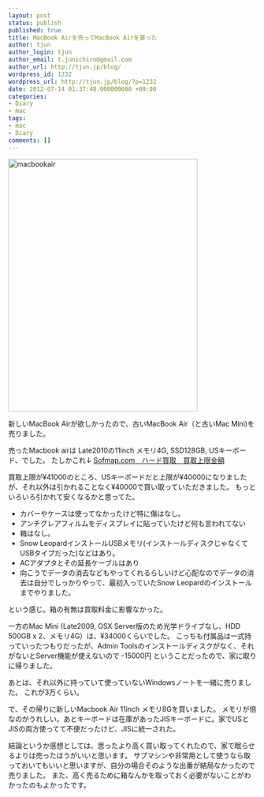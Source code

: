 ```yaml
---
layout: post
status: publish
published: true
title: MacBook Airを売ってMacBook Airを買った
author: tjun
author_login: tjun
author_email: t.junichiro@gmail.com
author_url: http://tjun.jp/blog/
wordpress_id: 1232
wordpress_url: http://tjun.jp/blog/?p=1232
date: 2012-07-14 01:37:48.000000000 +09:00
categories:
- Diary
- mac
tags:
- mac
- Diary
comments: []
---
```

<a href="http://tjun.jp/blog/2012/07/sell_and_get_macbookair/img_1354/" rel="attachment wp-att-1235"><img src="http://tjun.jp/blog/img/2012/07/IMG_1354.jpg" alt="macbookair" title="mba" width="384" height="512" class="aligncenter size-full wp-image-1235" /></a>

新しいMacBook Airが欲しかったので、古いMacBook Air（と古いMac Mini)を売りました。

売ったMacbook airは Late2010の11inch メモリ4G, SSD128GB, USキーボード、でした。
たしかこれ&darr;
<a href="http://www.sofmap.com/spkaitori/kaitori_detail/exec/_/tid=SPHD/-/sku=B00655938/-/pc=312094/-/">Sofmap.com　ハード買取　買取上限金額</a>

買取上限が&yen;41000のところ、USキーボードだと上限が&yen;40000になりましたが、それ以外は引かれることなく&yen;40000で買い取っていただきました。
もっといろいろ引かれて安くなるかと思ってた。
<ul>
	<li>カバーやケースは使ってなかったけど特に傷はなし。</li>
	<li>アンチグレアフィルムをディスプレイに貼っていたけど何も言われてない</li>
	<li>箱はなし。</li>
	<li>Snow LeopardインストールUSBメモリ(インストールディスクじゃなくてUSBタイプだった)などはあり。</li>
	<li>ACアダプタとその延長ケーブルはあり</li>
	<li>向こうでデータの消去などもやってくれるらしいけど心配なのでデータの消去は自分でしっかりやって、最初入っていたSnow Leopardのインストールまでやりました。</li>
</ul>

という感じ。箱の有無は買取料金に影響なかった。

一方のMac Mini (Late2009, OSX Server版のため光学ドライブなし、HDD 500GB x 2、メモリ4G）は、&yen;34000くらいでした。
こっちも付属品は一式持っていったつもりだったが、Admin Toolsのインストールディスクがなく、それがないとServer機能が使えないので -15000円 ということだったので、家に取りに帰りました。

あとは、それ以外に持っていて使っていないWindowsノートを一緒に売りました。
これが3万くらい。


で、その帰りに新しいMacbook Air 11inch メモリ8Gを買いました。
メモリが倍なのがうれしい。あとキーボードは在庫があったJISキーボードに。家でUSとJISの両方使ってて不便だったけど、JISに統一された。


結論というか感想としては、思ったより高く買い取ってくれたので、家で眠らせるよりは売ったほうがいいと思います。
サブマシンや非常用として使うなら取っておいてもいいと思いますが、自分の場合そのような出番が結局なかったので売りました。
また、高く売るために箱なんかを取っておく必要がないことがわかったのもよかったです。
